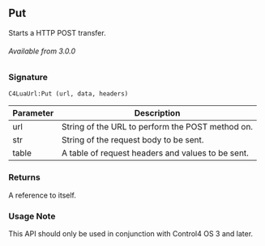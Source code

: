 ## Put

Starts a HTTP POST transfer.

###### Available from 3.0.0


### Signature

`C4LuaUrl:Put (url, data, headers)`


| Parameter | Description |
| --- | --- |
| url | String of the URL to perform the POST method on. |
| str | String of the request body to be sent. |
| table | A table of request headers and values to be sent. |


### Returns

A reference to itself.


### Usage Note

This API should only be used in conjunction with Control4 OS 3 and later.